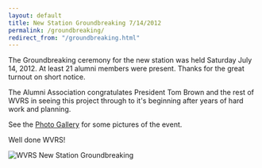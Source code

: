```yaml
---
layout: default
title: New Station Groundbreaking 7/14/2012
permalink: /groundbreaking/
redirect_from: "/groundbreaking.html"
---
```


<p>The Groundbreaking ceremony for the new station was held Saturday July 14, 2012.  At least 21 alumni members were present.  Thanks for the great turnout on short notice.</p>

<p>The Alumni Association congratulates President Tom Brown and the rest of WVRS in seeing this project through to it's beginning after years of hard work and planning.</p>

<p>See the <a href="{{ '/photo-gallery/' | relative_url }}">Photo Gallery</a> for some pictures of the event.</p>

<p>Well done WVRS!</p>

<img src="{{ '/assets/images/groundbreaking.jpg' | relative_url }}" alt="WVRS New Station Groundbreaking">